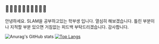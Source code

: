 ## 🌱🌱🌱🌱🌱🌱🌱🌱🌱🌱

안녕하세요. SLAM을 공부하고있는 학부생 입니다. 열심히 해보겠습니다.
틀린 부분이나 지적할 부분 있으면 거침없는 피드백 부탁드리겠습니다.
감사합니다.



![Anurag's GitHub stats](https://github-readme-stats.vercel.app/api?username=Kangsoonhyuk&show_icons=true&theme=graywhite)
[![Top Langs](https://github-readme-stats.vercel.app/api/top-langs/?username=Kangsoonhyuk)](https://github.com/anuraghazra/github-readme-stats)


